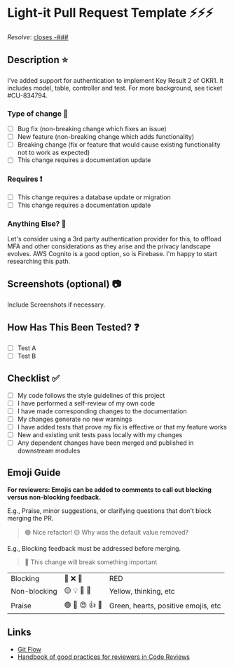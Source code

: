 
# Light-it Pull Request Template ⚡⚡⚡

_Resolve_: [closes -###](https://link-to-your-ticket)

## Description ⭐

<!--
Please include a summary of the change and which issue is fixed. Please also include relevant motivation and context. List any dependencies that are required for this change.
Example:
-->

I've added support for authentication to implement Key Result 2 of OKR1. It includes
model, table, controller and test. For more background, see ticket #CU-834794.

### Type of change 🏃

- [ ] Bug fix (non-breaking change which fixes an issue)
- [ ] New feature (non-breaking change which adds functionality)
- [ ] Breaking change (fix or feature that would cause existing functionality not to work as expected)
- [ ] This change requires a documentation update

### Requires ❗

- [ ] This change requires a database update or migration
- [ ] This change requires a documentation update

### Anything Else? 🙈

<!--
You may want to delve into possible architecture changes or technical debt here. Call out challenges, optimizations, etc. Example:
-->

Let's consider using a 3rd party authentication provider for this, to offload MFA and other considerations as they arise and the privacy landscape evolves. AWS Cognito is a good option, so is Firebase. I'm happy to start researching this path.

## Screenshots (optional) 📷

Include Screenshots if necessary.

## How Has This Been Tested? ❓

<!--
Please describe the tests that you ran to verify your changes. Provide instructions so we can reproduce. Please also list any relevant details for your test configuration
-->

- [ ] Test A
- [ ] Test B

## Checklist ✅

- [ ] My code follows the style guidelines of this project
- [ ] I have performed a self-review of my own code
- [ ] I have made corresponding changes to the documentation
- [ ] My changes generate no new warnings
- [ ] I have added tests that prove my fix is effective or that my feature works
- [ ] New and existing unit tests pass locally with my changes
- [ ] Any dependent changes have been merged and published in downstream modules

## Emoji Guide

**For reviewers: Emojis can be added to comments to call out blocking versus non-blocking feedback.**

E.g., Praise, minor suggestions, or clarifying questions that don’t block merging the PR.

> 🟢 Nice refactor!
> 🟡 Why was the default value removed?

E.g., Blocking feedback must be addressed before merging.

> 🔴 This change will break something important

|              |                |                                     |
| ------------ | -------------- | ----------------------------------- |
| Blocking     | 🔴 ❌ 🚨       | RED                                 |
| Non-blocking | 🟡 💡 🤔 💭    | Yellow, thinking, etc               |
| Praise       | 🟢 💚 😍 👍 🙌 | Green, hearts, positive emojis, etc |

## Links

- [Git Flow](https://lightit.slite.com/app/docs/SC8usN2Ju)
- [Handbook of good practices for reviewers in Code Reviews](https://lightit.slite.com/app/docs/ddNGohWthVB3fO)
